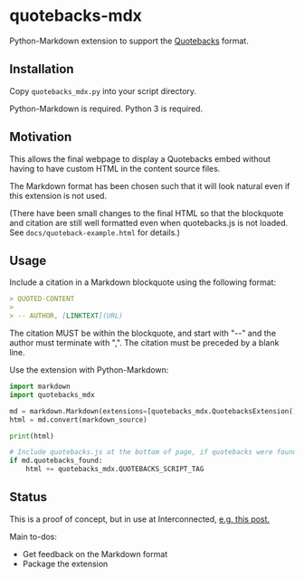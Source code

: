 # quotebacks-mdx

Python-Markdown extension to support the [Quotebacks](https://quotebacks.net) format.


## Installation

Copy `quotebacks_mdx.py` into your script directory.

Python-Markdown is required. Python 3 is required.


## Motivation

This allows the final webpage to display a Quotebacks embed without having to have custom
HTML in the content source files.

The Markdown format has been chosen such that it will look natural even if this extension
is not used.

(There have been small changes to the final HTML so that the blockquote and citation are
still well formatted even when quotebacks.js is not loaded. See
`docs/quoteback-example.html` for details.)


## Usage

Include a citation in a Markdown blockquote using the following format:

```markdown
> QUOTED-CONTENT
>
> -- AUTHOR, [LINKTEXT](URL)
```

The citation MUST be within the blockquote, and start with "--" and the author must
terminate with ",". The citation must be preceded by a blank line.

Use the extension with Python-Markdown:

```python
import markdown
import quotebacks_mdx

md = markdown.Markdown(extensions=[quotebacks_mdx.QuotebacksExtension()])
html = md.convert(markdown_source)

print(html)

# Include quotebacks.js at the bottom of page, if quotebacks were found
if md.quotebacks_found:
    html += quotebacks_mdx.QUOTEBACKS_SCRIPT_TAG
```


## Status

This is a proof of concept, but in use at Interconnected, [e.g. this
post.](http://interconnected.org/home/2020/06/12/gibson)

Main to-dos:

* Get feedback on the Markdown format
* Package the extension
